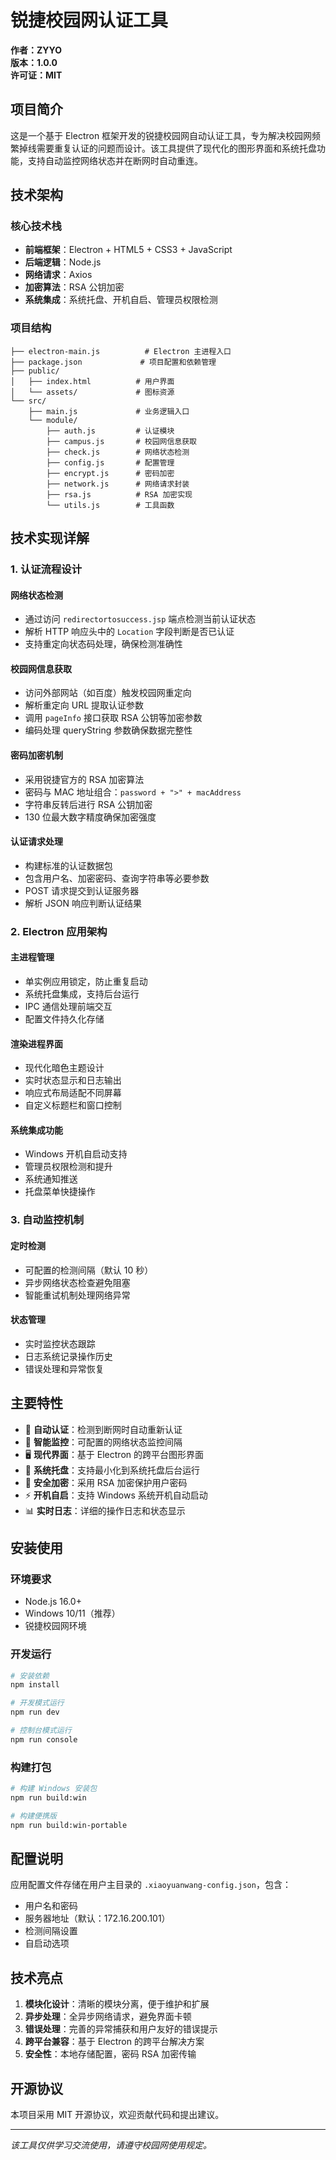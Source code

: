 # 锐捷校园网认证工具

**作者：ZYYO**  
**版本：1.0.0**  
**许可证：MIT**

## 项目简介

这是一个基于 Electron 框架开发的锐捷校园网自动认证工具，专为解决校园网频繁掉线需要重复认证的问题而设计。该工具提供了现代化的图形界面和系统托盘功能，支持自动监控网络状态并在断网时自动重连。

## 技术架构

### 核心技术栈
- **前端框架**：Electron + HTML5 + CSS3 + JavaScript
- **后端逻辑**：Node.js
- **网络请求**：Axios
- **加密算法**：RSA 公钥加密
- **系统集成**：系统托盘、开机自启、管理员权限检测

### 项目结构
```
├── electron-main.js          # Electron 主进程入口
├── package.json             # 项目配置和依赖管理
├── public/
│   ├── index.html          # 用户界面
│   └── assets/             # 图标资源
└── src/
    ├── main.js             # 业务逻辑入口
    └── module/
        ├── auth.js         # 认证模块
        ├── campus.js       # 校园网信息获取
        ├── check.js        # 网络状态检测
        ├── config.js       # 配置管理
        ├── encrypt.js      # 密码加密
        ├── network.js      # 网络请求封装
        ├── rsa.js          # RSA 加密实现
        └── utils.js        # 工具函数
```

## 技术实现详解

### 1. 认证流程设计

#### 网络状态检测
- 通过访问 `redirectortosuccess.jsp` 端点检测当前认证状态
- 解析 HTTP 响应头中的 `Location` 字段判断是否已认证
- 支持重定向状态码处理，确保检测准确性

#### 校园网信息获取
- 访问外部网站（如百度）触发校园网重定向
- 解析重定向 URL 提取认证参数
- 调用 `pageInfo` 接口获取 RSA 公钥等加密参数
- 编码处理 queryString 参数确保数据完整性

#### 密码加密机制
- 采用锐捷官方的 RSA 加密算法
- 密码与 MAC 地址组合：`password + ">" + macAddress`
- 字符串反转后进行 RSA 公钥加密
- 130 位最大数字精度确保加密强度

#### 认证请求处理
- 构建标准的认证数据包
- 包含用户名、加密密码、查询字符串等必要参数
- POST 请求提交到认证服务器
- 解析 JSON 响应判断认证结果

### 2. Electron 应用架构

#### 主进程管理
- 单实例应用锁定，防止重复启动
- 系统托盘集成，支持后台运行
- IPC 通信处理前端交互
- 配置文件持久化存储

#### 渲染进程界面
- 现代化暗色主题设计
- 实时状态显示和日志输出
- 响应式布局适配不同屏幕
- 自定义标题栏和窗口控制

#### 系统集成功能
- Windows 开机自启动支持
- 管理员权限检测和提升
- 系统通知推送
- 托盘菜单快捷操作

### 3. 自动监控机制

#### 定时检测
- 可配置的检测间隔（默认 10 秒）
- 异步网络状态检查避免阻塞
- 智能重试机制处理网络异常

#### 状态管理
- 实时监控状态跟踪
- 日志系统记录操作历史
- 错误处理和异常恢复

## 主要特性

- 🚀 **自动认证**：检测到断网时自动重新认证
- 🎯 **智能监控**：可配置的网络状态监控间隔
- 🖥️ **现代界面**：基于 Electron 的跨平台图形界面
- 📱 **系统托盘**：支持最小化到系统托盘后台运行
- 🔐 **安全加密**：采用 RSA 加密保护用户密码
- ⚡ **开机自启**：支持 Windows 系统开机自动启动
- 📊 **实时日志**：详细的操作日志和状态显示

## 安装使用

### 环境要求
- Node.js 16.0+
- Windows 10/11（推荐）
- 锐捷校园网环境

### 开发运行
```bash
# 安装依赖
npm install

# 开发模式运行
npm run dev

# 控制台模式运行
npm run console
```

### 构建打包
```bash
# 构建 Windows 安装包
npm run build:win

# 构建便携版
npm run build:win-portable
```

## 配置说明

应用配置文件存储在用户主目录的 `.xiaoyuanwang-config.json`，包含：
- 用户名和密码
- 服务器地址（默认：172.16.200.101）
- 检测间隔设置
- 自启动选项

## 技术亮点

1. **模块化设计**：清晰的模块分离，便于维护和扩展
2. **异步处理**：全异步网络请求，避免界面卡顿
3. **错误处理**：完善的异常捕获和用户友好的错误提示
4. **跨平台兼容**：基于 Electron 的跨平台解决方案
5. **安全性**：本地存储配置，密码 RSA 加密传输

## 开源协议

本项目采用 MIT 开源协议，欢迎贡献代码和提出建议。

---

*该工具仅供学习交流使用，请遵守校园网使用规定。*